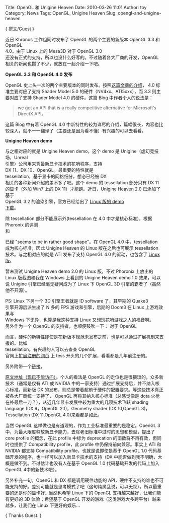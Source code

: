 Title: OpenGL 和 Unigine Heaven
Date: 2010-03-26 11:01
Author: toy
Category: News
Tags: OpenGL, Unigine Heaven
Slug: opengl-and-unigine-heaven

{ 撰文/Guest }

近日 Khronos 工作组同时发布了 OpenGL 的两个主要的新版本 OpenGL 3.3 和
OpenGL  
4.0。由于 Linux 上的 Mesa3D 对于 OpenGL 3.0  
还没有正式的支持，所以也没什么好写的。不过随着各大厂商的开发，OpenGL  
相关的新闻也攒了不少，就放在一起介绍一下吧。

**OpenGL 3.3 和 OpenGL 4.0 发布**

OpenGL
史上头一次的两个主要版本的同时发布。按照[这篇文章的介绍](http://rastergrid.com/blog/2010/03/a-brief-preview-of-the-new-features-introduced-by-opengl-3-3-and-4-0/)，
4.0 标准主要对应了支持 Shader Model 5.0 的硬件（NV4xx、ATI5xxx），而 3.3
则主要对应了支持 Shader Model 4.0 的硬件。这篇 Blog 中作者个人的说法是：

> we got an API that is a really competitive alternative for
Microsoft’s DirectX API。

这篇 Blog 中有着 OpenGL 4.0
中新特性的较为详尽的介绍，篇幅很长，内容也比较深入，就不一一翻译了（主要还是因为看不懂）有兴趣的可以去看看。

**Unigine Heaven demo**

与之相对应的就是 Unigine Heaven demo，这个 demo 是
Unigine（虚幻竞技场，Unreal  
引擎）公司用来秀最新显卡技术的花哨程序，支持  
DX 11、DX 10、OpenGL。最重要的特性就是  
tessellation，基于显卡的网格细分，想必已经被 DX  
相关的各种新闻介绍的差不多了吧。这个 demo 的 tessellation 部分只有 DX
11  
的显卡（外加 Win7 上的 DX 11）才能跑。近日，Unigine Heaven 2.0
已添加了基于  
OpenGL 3.2 的渲染引擎，官方已经给出了 [Linux 版的 demo  
下载](http://unigine.com/download/)。

除 tessellation 部分不能展示外(tessellation 在 4.0
中才是核心标准)，根据  
Phoronix 的评测  
和  
  
已经 "seems to be in rather good shape"。在 OpenGL 4.0
中，tessellation  
成为核心标准，因此 Unigine Heaven 的 Linux 版在之后也可展示
tessellation  
技术。与之相对应的就是 ATI 发布了支持 OpenGL 4.0 的驱动，也包含了
[Linux
版](http://support.amd.com/us/kbarticles/Pages/Catalyst-OpenGL-preview-driver.aspx)。

暂未测试 Unigine Heaven demo 2.0 的 Linux 版，不过 Phoronix 上放出的
Linux 版截图和我在 Windows 上看到的 Unigine Heaven demo 1.0 效果，可以说
Unigine 引擎已经毫无疑问成为了 Linux 下 OpenGL 3D
引擎的霸者了（虽然他不开源）。

PS: Linux 下另一个 3D 引擎王者就是 ID software 了，其早期的 Quake3  
引擎开源后派生出了 N 多的 FPS 游戏和引擎，后期的 Doom3 在 Linux
上游戏效果与  
Windows 下无异，也算是我这种支持 Linux 又想玩花哨游戏之人的福音啊。  
另外作为一个 OpenGL 的支持者，也顺便鼓吹一下： 对于 OpenGL  

而言，硬件的新特性即使是在新版本规范未发布之前，也是可以通过扩展机制来支援的。比如  
tessellation。有兴趣的人可以去查查 OpenGL  
官网上[扩展注册的网页](http://www.opengl.org/registry) 上 tess
开头的几个扩展，看看都是几年前注册的。

另外附带一个[链接](http://www.gamasutra.com/blogs/DavidRosen/20100108/4051/Why\_You\_Should\_Use\_OpenGL\_And\_Not\_DirectX.php)，  

[原文地址（现已不能访问）](http://blog.wolfire.com/2010/01/Why-you-should-use-OpenGL-and-not-DirectX)。个人的看法是
OpenGL 的走位也是很猥琐的，众多新技术（通常是仅有 ATI 或 NVIDIA
中的一家支持）通过扩展支持后，并不纳入核心标准，而新版 DX
的发布，则总是带着超前于硬件的配置要求。等这些技术真正被各大厂商统一支持了，
OpenGL 再将其纳入核心标准（总感觉像是 dota
火枪在补最后一刀？），从近几年显卡发展中较为重大的几项技术飞跃 shading
language (DX 9，OpenGL 2.1)，Geometry shader (DX 10,OpenGL
3)，Tessellation (DX 11,OpenGL 4.0)来看都是如此。

当然 OpenGL 这样做也是有道理的，作为工业标准最重要的是稳定。OpenGL 3
中，为最大限度释放新显卡能力，去除老旧标准中过时的思想和模型，提出了
core profile 的概念，在此 profile 中标为 deprecation
的函数将不再有效，但同时也提供了 Compatibility profile，此 profile
中仍保持前向兼容。事实上 ATI 和 NVIDIA 都支持 Compatibility
profile，也就是说即使是基于 OpenGL 1.0
代码基础开发的程序，也一样可以加入新显卡技术的支持（DX
中能否做到我不明确，大概是做不到。不过估计也没有人在基于 OpenGL 1.0
代码基础开发的代码上加入 OpenGL 4中的新技术吧）。

另外补充一句，OpenGL 和 DX 都是调用硬件功能的
API，硬件不支持的谁也不可能支持的好。差别可能就是思考模式了吧（这句纯属乱说，可以无视）。所以最重要的还是你的显卡好...当然也希望
Linux 下的 OpenGL 支持越来越好，让我们能有更好的 3D 体验；希望基于
OpenGL 开发的游戏（这类游戏大多跨平台）越来越多，让我们在 Linux
下更好的娱乐...

{ Thanks Guest. }
